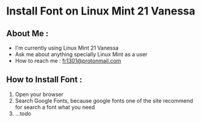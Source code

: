 # Install Font on Linux Mint 21 Vanessa

## About Me :
- I'm currently using Linux Mint 21 Vanessa
- Ask me about anything specially Linux Mint as a user
- How to reach me : fr1301@protonmail.com

## How to Install Font :
1. Open your browser
2. Search Google Fonts, because google fonts one of the site recommend for search a font what you need
3. ...todo
